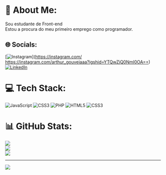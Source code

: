 # 💫 About Me:
Sou estudante de Front-end<br>Estou a procura do meu primeiro emprego como programador.


## 🌐 Socials:
[![Instagram](https://img.shields.io/badge/Instagram-%23E4405F.svg?logo=Instagram&logoColor=white)](https://instagram.com/                          https://instagram.com/arthur_gouveiaaa?igshid=YTQwZjQ0NmI0OA==) [![LinkedIn](https://img.shields.io/badge/LinkedIn-%230077B5.svg?logo=linkedin&logoColor=white)](https://linkedin.com/in/https://www.linkedin.com/in/arthur-gouveia-382b3823b) 

# 💻 Tech Stack:
![JavaScript](https://img.shields.io/badge/javascript-%23323330.svg?style=for-the-badge&logo=javascript&logoColor=%23F7DF1E) ![CSS3](https://img.shields.io/badge/css3-%231572B6.svg?style=for-the-badge&logo=css3&logoColor=white) ![PHP](https://img.shields.io/badge/php-%23777BB4.svg?style=for-the-badge&logo=php&logoColor=white) ![HTML5](https://img.shields.io/badge/html5-%23E34F26.svg?style=for-the-badge&logo=html5&logoColor=white) ![CSS3](https://img.shields.io/badge/css3-%231572B6.svg?style=for-the-badge&logo=css3&logoColor=white)
# 📊 GitHub Stats:
![](https://github-readme-stats.vercel.app/api?username=ArthurGouveiaaa&theme=algolia&hide_border=false&include_all_commits=false&count_private=false)<br/>
![](https://github-readme-streak-stats.herokuapp.com/?user=ArthurGouveiaaa&theme=algolia&hide_border=false)<br/>
![](https://github-readme-stats.vercel.app/api/top-langs/?username=ArthurGouveiaaa&theme=algolia&hide_border=false&include_all_commits=false&count_private=false&layout=compact)

---
[![](https://visitcount.itsvg.in/api?id=ArthurGouveiaaa&icon=0&color=0)](https://visitcount.itsvg.in)

<!-- Proudly created with GPRM ( https://gprm.itsvg.in ) -->